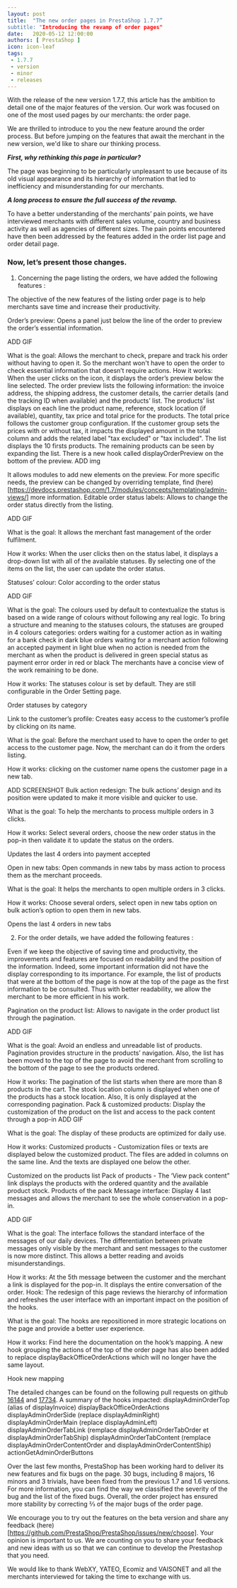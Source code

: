 ```yaml
---
layout: post
title:  "The new order pages in PrestaShop 1.7.7”
subtitle: "Introducing the revamp of order pages"
date:   2020-05-12 12:00:00
authors: [ PrestaShop ]
icon: icon-leaf
tags:
 - 1.7.7
 - version
 - minor
 - releases
---
```


With the release of the new version 1.7.7, this article has the ambition to detail one of the major features of the version. Our work was focused on one of the most used pages by our merchants: the order page. 
 
We are thrilled to introduce to you the new feature around the order process. But before jumping on the features that await the merchant in the new version, we'd like to share our thinking process. 

___First, why rethinking this page in particular?___ 

The page was beginning to be particularly unpleasant to use because of its old visual appearance and its hierarchy of information that led to inefficiency and misunderstanding for our merchants.

___A long process to ensure the full success of the revamp.___

To have a better understanding of the merchants’ pain points, we have interviewed merchants with different sales volume, country and business activity as well as agencies of different sizes. The pain points encountered have then been addressed by the features added in the order list page and order detail page.

### __Now, let’s present those changes.__

1. Concerning the page listing the orders, we have added the following features : 

The objective of the new features of the listing order page is to help merchants save time and increase their productivity.


Order’s preview: Opens a panel just below the line of the order to preview the order’s essential information.

ADD GIF

What is the goal: Allows the merchant to check, prepare and track his order without having to open it. So the merchant won't have to open the order to check essential information that doesn’t require actions.
How it works: When the user clicks on the icon, it displays the order’s preview below the line selected. The order preview lists the following information:  the invoice address, the shipping address, the customer details, the carrier details (and the tracking ID when available) and the products’ list.
The products’ list displays on each line the product name, reference, stock location (if available), quantity, tax price and total price for the products. The total price follows the customer group configuration. If the customer group sets the prices with or without tax, it impacts the displayed amount in the total column and adds the related label "tax excluded" or "tax included".
The list displays the 10 firsts products. The remaining products can be seen by expanding the list.
There is a new hook called displayOrderPreview on the bottom of the preview.
ADD img

It allows modules to add new elements on the preview. For more specific needs, the preview can be changed by overriding template, find (here)[https://devdocs.prestashop.com/1.7/modules/concepts/templating/admin-views/] more information.
Editable order status labels: Allows to change the order status directly from the listing. 

ADD GIF

What is the goal: It allows the merchant fast management of the order fulfilment.

How it works: When the user clicks then on the status label, it displays a drop-down list with all of the available statuses. By selecting one of the items on the list, the user can update the order status. 

Statuses’ colour: Color according to the order status

ADD GIF

What is the goal: The colours used by default to contextualize the status is based on a wide range of colours without following any real logic. To bring a structure and meaning to the statuses colours, the statuses are grouped in 4 colours categories: 
orders waiting for a customer action as in waiting for a bank check in dark blue
orders waiting for a merchant action following an accepted payment in light blue
when no action is needed from the merchant as when the product is delivered in green
special status as payment error order in red or black
The merchants have a concise view of the work remaining to be done.

How it works: The statuses colour is set by default. They are still configurable in the Order Setting page.


Order statuses by category

Link to the customer’s profile: Creates easy access to the customer’s profile by clicking on its name.

What is the goal: Before the merchant used to have to open the order to get access to the customer page. Now, the merchant can do it from the orders listing.

How it works: clicking on the customer name opens the customer page in a new tab.

ADD SCREENSHOT
Bulk action redesign: The bulk actions’ design and its position were updated to make it more visible and quicker to use. 

What is the goal: To help the merchants to process multiple orders in 3 clicks.

How it works: Select several orders, choose the new order status in the pop-in then validate it to update the status on the orders.

Updates the last 4 orders into payment accepted

Open in new tabs: Open commands in new tabs by mass action to process them as the merchant proceeds.

What is the goal: It helps the merchants to open multiple orders in 3 clicks.

How it works: Choose several orders, select open in new tabs option on bulk action’s option to open them in new tabs.


Opens the last 4 orders in new tabs

2. For the order details, we have added the following features : 

Even if we keep the objective of saving time and productivity, the improvements and features are focused on readability and the position of the information. Indeed, some important information did not have the display corresponding to its importance. For example, the list of products that were at the bottom of the page is now at the top of the page as the first information to be consulted. 
Thus with better readability, we allow the merchant to be more efficient in his work.

Pagination on the product list: Allows to navigate in the order product list through the pagination.

ADD GIF

What is the goal: Avoid an endless and unreadable list of products. Pagination provides structure in the products’ navigation. Also, the list has been moved to the top of the page to avoid the merchant from scrolling to the bottom of the page to see the products ordered.

How it works: The pagination of the list starts when there are more than 8 products in the cart. The stock location column is displayed when one of the products has a stock location. Also, It is only displayed at the corresponding pagination.
Pack & customized products: Display the customization of the product on the list and access to the pack content through a pop-in 
ADD GIF

What is the goal: The display of these products are optimized for daily use.

How it works: Customized products - Customization files or texts are displayed below the customized product.  The files are added in columns on the same line. And the texts are displayed one below the other.

Customized on the products list
Pack of products - The ‘View pack content” link displays the products with the ordered quantity and the available product stock. 
Products of the pack
Message interface: Display 4 last messages and allows the merchant to see the whole conservation in a pop-in. 

ADD GIF

What is the goal: The interface follows the standard interface of the messages of our daily devices. The differentiation between private messages only visible by the merchant and sent messages to the customer is now more distinct. This allows a better reading and avoids misunderstandings. 

How it works: At the 5th message between the customer and the merchant a link is displayed for the pop-in. It displays the entire conversation of the order.
Hook: The redesign of this page reviews the hierarchy of information and refreshes the user interface with an important impact on the position of the hooks.

What is the goal: The hooks are repositioned in more strategic locations on the page and provide a better user experience.

How it works: Find here the documentation on the hook’s mapping. A new hook grouping the actions of the top of the order page has also been added to replace displayBackOfficeOrderActions which will no longer have the same layout.


Hook new mapping

The detailed changes can be found on the following pull requests on github [16144](https://github.com/PrestaShop/PrestaShop/pull/16144) and [17734](https://github.com/PrestaShop/PrestaShop/pull/17734).
A summary of the hooks impacted:
displayAdminOrderTop (alias of displayInvoice)
displayBackOfficeOrderActions
displayAdminOrderSide (replace displayAdminRight)
displayAdminOrderMain (replace displayAdminLeft)
displayAdminOrderTabLink (remplace displayAdminOrderTabOrder et displayAdminOrderTabShip)
displayAdminOrderTabContent (remplace displayAdminOrderContentOrder and displayAdminOrderContentShip)
actionGetAdminOrderButtons 
 
Over the last few months, PrestaShop has been working hard to deliver its new features and fix bugs on the page. 30 bugs, including 8 majors, 16 minors and 3 trivials, have been fixed from the previous 1.7 and 1.6 versions. For more information, you can find the way we classified the severity of the bug and the list of the fixed bugs. Overall, the order project has ensured more stability by correcting ⅔ of the major bugs of the order page. 

We encourage you to try out the features on the beta version and share any feedback (here)[https://github.com/PrestaShop/PrestaShop/issues/new/choose]. Your opinion is important to us. We are counting on you to share your feedback and new ideas with us so that we can continue to develop the Prestashop that you need. 

We would like to thank WebXY, YATEO, Ecomiz and VAISONET and all the merchants interviewed for taking the time to exchange with us.




